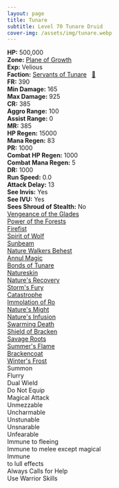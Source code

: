 ```yaml
---
layout: page
title: Tunare
subtitle: Level 70 Tunare Druid
cover-img: /assets/img/tunare.webp
---
```


<div class="info-section">
<div class="info-item"><strong>HP:</strong> 500,000</div>
<div class="info-item"><strong>Zone:</strong> <a href="https://www.pqdi.cc/zone/127" target="_blank">Plane of Growth</a></div>
<div class="info-item"><strong>Exp:</strong> Velious</div>
<div class="info-item"><strong>Faction:</strong> <a href="https://www.pqdi.cc/faction/438" target="_blank">Servants of Tunare</a>&nbsp;&nbsp;&nbsp;<a href="https://www.pqdi.cc/npc/127002" target="_blank" title="View NPC on PQDI">🔗</a></div>
</div>

<div class="stats-grid">
<div class="stats-row">
<div class="stats-cell"><strong>FR:</strong> 390</div>
<div class="stats-cell"><strong>Min Damage:</strong> 165</div>
<div class="stats-cell"><strong>Max Damage:</strong> 925</div>
</div>
<div class="stats-row">
<div class="stats-cell"><strong>CR:</strong> 385</div>
<div class="stats-cell"><strong>Aggro Range:</strong> 100</div>
<div class="stats-cell"><strong>Assist Range:</strong> 0</div>
</div>
<div class="stats-row">
<div class="stats-cell"><strong>MR:</strong> 385</div>
<div class="stats-cell"><strong>HP Regen:</strong> 15000</div>
<div class="stats-cell"><strong>Mana Regen:</strong> 83</div>
</div>
<div class="stats-row">
<div class="stats-cell"><strong>PR:</strong> 1000</div>
<div class="stats-cell"><strong>Combat HP Regen:</strong> 1000</div>
<div class="stats-cell"><strong>Combat Mana Regen:</strong> 5</div>
</div>
<div class="stats-row">
<div class="stats-cell"><strong>DR:</strong> 1000</div>
<div class="stats-cell"><strong>Run Speed:</strong> 0.0</div>
<div class="stats-cell"><strong>Attack Delay:</strong> 13</div>
</div>
<div class="stats-row">
<div class="stats-cell"><strong>See Invis:</strong> Yes</div>
<div class="stats-cell"><strong>See IVU:</strong> Yes</div>
<div class="stats-cell"><strong>Sees Shroud of Stealth:</strong> No</div>
</div>
</div>

<div class="spell-grid">
<div class="spell-cell"><a href="https://www.pqdi.cc/spell/1745" target="_blank">Vengeance of the Glades</a></div>
<div class="spell-cell"><a href="https://www.pqdi.cc/spell/1746" target="_blank">Power of the Forests</a></div>
<div class="spell-cell"><a href="https://www.pqdi.cc/spell/254" target="_blank">Firefist</a></div>
<div class="spell-cell"><a href="https://www.pqdi.cc/spell/278" target="_blank">Spirit of Wolf</a></div>
<div class="spell-cell"><a href="https://www.pqdi.cc/spell/143" target="_blank">Sunbeam</a></div>
<div class="spell-cell"><a href="https://www.pqdi.cc/spell/1475" target="_blank">Nature Walkers Behest</a></div>
<div class="spell-cell"><a href="https://www.pqdi.cc/spell/1526" target="_blank">Annul Magic</a></div>
<div class="spell-cell"><a href="https://www.pqdi.cc/spell/1767" target="_blank">Bonds of Tunare</a></div>
<div class="spell-cell"><a href="https://www.pqdi.cc/spell/1559" target="_blank">Natureskin</a></div>
<div class="spell-cell"><a href="https://www.pqdi.cc/spell/2520" target="_blank">Nature's Recovery</a></div>
<div class="spell-cell"><a href="https://www.pqdi.cc/spell/3434" target="_blank">Storm's Fury</a></div>
<div class="spell-cell"><a href="https://www.pqdi.cc/spell/3473" target="_blank">Catastrophe</a></div>
<div class="spell-cell"><a href="https://www.pqdi.cc/spell/3437" target="_blank">Immolation of Ro</a></div>
<div class="spell-cell"><a href="https://www.pqdi.cc/spell/3439" target="_blank">Nature's Might</a></div>
<div class="spell-cell"><a href="https://www.pqdi.cc/spell/3443" target="_blank">Nature's Infusion</a></div>
<div class="spell-cell"><a href="https://www.pqdi.cc/spell/3446" target="_blank">Swarming Death</a></div>
<div class="spell-cell"><a href="https://www.pqdi.cc/spell/3448" target="_blank">Shield of Bracken</a></div>
<div class="spell-cell"><a href="https://www.pqdi.cc/spell/3447" target="_blank">Savage Roots</a></div>
<div class="spell-cell"><a href="https://www.pqdi.cc/spell/3449" target="_blank">Summer's Flame</a></div>
<div class="spell-cell"><a href="https://www.pqdi.cc/spell/3450" target="_blank">Brackencoat</a></div>
<div class="spell-cell"><a href="https://www.pqdi.cc/spell/3452" target="_blank">Winter's Frost</a></div>
</div>

<div class="ability-grid">
<div class="ability-cell">Summon</div>
<div class="ability-cell">Flurry</div>
<div class="ability-cell">Dual Wield</div>
<div class="ability-cell">Do Not Equip</div>
<div class="ability-cell">Magical Attack</div>
<div class="ability-cell">Unmezzable</div>
<div class="ability-cell">Uncharmable</div>
<div class="ability-cell">Unstunable</div>
<div class="ability-cell">Unsnarable</div>
<div class="ability-cell">Unfearable</div>
<div class="ability-cell">Immune to fleeing</div>
<div class="ability-cell">Immune to melee except magical</div>
<div class="ability-cell">Immune</div>
<div class="ability-cell">to lull effects</div>
<div class="ability-cell">Always Calls for Help</div>
<div class="ability-cell">Use Warrior Skills</div>
</div>
